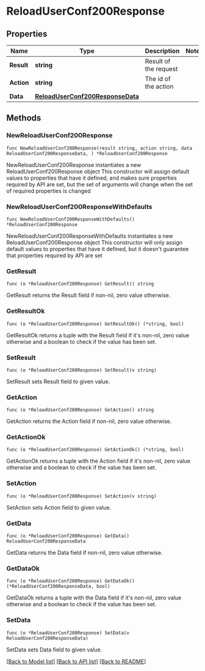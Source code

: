 # ReloadUserConf200Response

## Properties

Name | Type | Description | Notes
------------ | ------------- | ------------- | -------------
**Result** | **string** | Result of the request | 
**Action** | **string** | The id of the action | 
**Data** | [**ReloadUserConf200ResponseData**](ReloadUserConf200ResponseData.md) |  | 

## Methods

### NewReloadUserConf200Response

`func NewReloadUserConf200Response(result string, action string, data ReloadUserConf200ResponseData, ) *ReloadUserConf200Response`

NewReloadUserConf200Response instantiates a new ReloadUserConf200Response object
This constructor will assign default values to properties that have it defined,
and makes sure properties required by API are set, but the set of arguments
will change when the set of required properties is changed

### NewReloadUserConf200ResponseWithDefaults

`func NewReloadUserConf200ResponseWithDefaults() *ReloadUserConf200Response`

NewReloadUserConf200ResponseWithDefaults instantiates a new ReloadUserConf200Response object
This constructor will only assign default values to properties that have it defined,
but it doesn't guarantee that properties required by API are set

### GetResult

`func (o *ReloadUserConf200Response) GetResult() string`

GetResult returns the Result field if non-nil, zero value otherwise.

### GetResultOk

`func (o *ReloadUserConf200Response) GetResultOk() (*string, bool)`

GetResultOk returns a tuple with the Result field if it's non-nil, zero value otherwise
and a boolean to check if the value has been set.

### SetResult

`func (o *ReloadUserConf200Response) SetResult(v string)`

SetResult sets Result field to given value.


### GetAction

`func (o *ReloadUserConf200Response) GetAction() string`

GetAction returns the Action field if non-nil, zero value otherwise.

### GetActionOk

`func (o *ReloadUserConf200Response) GetActionOk() (*string, bool)`

GetActionOk returns a tuple with the Action field if it's non-nil, zero value otherwise
and a boolean to check if the value has been set.

### SetAction

`func (o *ReloadUserConf200Response) SetAction(v string)`

SetAction sets Action field to given value.


### GetData

`func (o *ReloadUserConf200Response) GetData() ReloadUserConf200ResponseData`

GetData returns the Data field if non-nil, zero value otherwise.

### GetDataOk

`func (o *ReloadUserConf200Response) GetDataOk() (*ReloadUserConf200ResponseData, bool)`

GetDataOk returns a tuple with the Data field if it's non-nil, zero value otherwise
and a boolean to check if the value has been set.

### SetData

`func (o *ReloadUserConf200Response) SetData(v ReloadUserConf200ResponseData)`

SetData sets Data field to given value.



[[Back to Model list]](../README.md#documentation-for-models) [[Back to API list]](../README.md#documentation-for-api-endpoints) [[Back to README]](../README.md)


